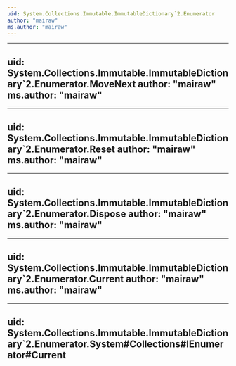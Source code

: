 ```yaml
---
uid: System.Collections.Immutable.ImmutableDictionary`2.Enumerator
author: "mairaw"
ms.author: "mairaw"
---
```


---
uid: System.Collections.Immutable.ImmutableDictionary`2.Enumerator.MoveNext
author: "mairaw"
ms.author: "mairaw"
---

---
uid: System.Collections.Immutable.ImmutableDictionary`2.Enumerator.Reset
author: "mairaw"
ms.author: "mairaw"
---

---
uid: System.Collections.Immutable.ImmutableDictionary`2.Enumerator.Dispose
author: "mairaw"
ms.author: "mairaw"
---

---
uid: System.Collections.Immutable.ImmutableDictionary`2.Enumerator.Current
author: "mairaw"
ms.author: "mairaw"
---

---
uid: System.Collections.Immutable.ImmutableDictionary`2.Enumerator.System#Collections#IEnumerator#Current
---
